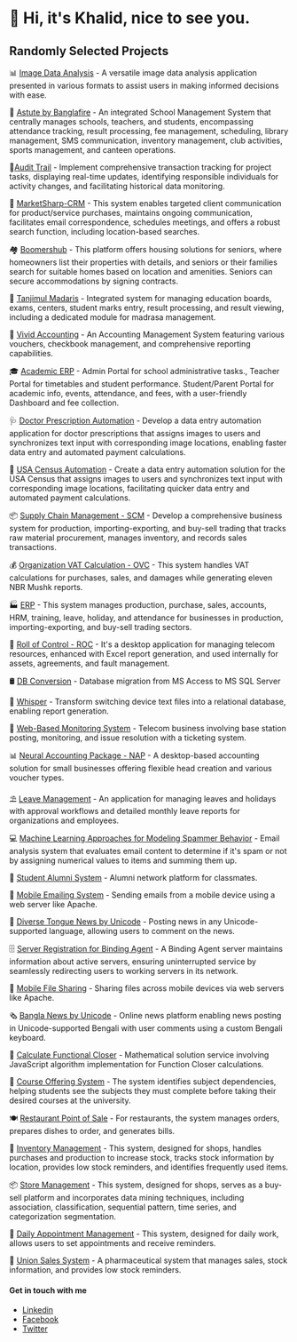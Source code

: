 # 👋 Hi, it's Khalid, nice to see you. 

## Randomly Selected Projects

📊 [Image Data Analysis](https://www.olympus-ims.com/en/) - A versatile image data analysis application presented in various formats to assist users in making informed decisions with ease.

🏫 [Astute by Banglafire](https://www.linkedin.com/company/banglafire-solution-limited/mycompany/) - An integrated School Management System that centrally manages schools, teachers, and students, encompassing attendance tracking, result processing, fee management, scheduling, library management, SMS communication, inventory management, club activities, sports management, and canteen operations.

📒[Audit Trail](https://akorbi.com/) - Implement comprehensive transaction tracking for project tasks, displaying real-time updates, identifying responsible individuals for activity changes, and facilitating historical data monitoring. 

🎫 [MarketSharp-CRM](https://www.marketsharp.com/) - This system enables targeted client communication for product/service purchases, maintains ongoing communication, facilitates email correspondence, schedules meetings, and offers a robust search function, including location-based searches.

🏘️ [Boomershub](https://www.boomershub.com/) - This platform offers housing solutions for seniors, where homeowners list their properties with details, and seniors or their families search for suitable homes based on location and amenities. Seniors can secure accommodations by signing contracts.

🏢 [Tanjimul Madaris](http://www.tanjimulmadaris.com/) - Integrated system for managing education boards, exams, centers, student marks entry, result processing, and result viewing, including a dedicated module for madrasa management.

🧮 [Vivid Accounting](http://vividinternational.net/) - An Accounting Management System featuring various vouchers, checkbook management, and comprehensive reporting capabilities. 

🎓 [Academic ERP](http://vividinternational.net/) - Admin Portal for school administrative tasks., Teacher Portal for timetables and student performance. Student/Parent Portal for academic info, events, attendance, and fees, with a user-friendly Dashboard and fee collection.

🩺 [Doctor Prescription Automation](https://www.iimdirect.com/) - Develop a data entry automation application for doctor prescriptions that assigns images to users and synchronizes text input with corresponding image locations, enabling faster data entry and automated payment calculations.

🔣 [USA Census Automation](https://www.iimdirect.com/) - Create a data entry automation solution for the USA Census that assigns images to users and synchronizes text input with corresponding image locations, facilitating quicker data entry and automated payment calculations.

📦 [Supply Chain Management - SCM](https://jabait.com/) - Develop a comprehensive business system for production, importing-exporting, and buy-sell trading that tracks raw material procurement, manages inventory, and records sales transactions.

💰 [Organization VAT Calculation - OVC](https://jabait.com/) - This system handles VAT calculations for purchases, sales, and damages while generating eleven NBR Mushk reports.

🏭 [ERP](https://jabait.com/) - This system manages production, purchase, sales, accounts, HRM, training, leave, holiday, and attendance for businesses in production, importing-exporting, and buy-sell trading sectors.

🗼 [Roll of Control - ROC](https://www.grameenphone.com/) - It's a desktop application for managing telecom resources, enhanced with Excel report generation, and used internally for assets, agreements, and fault management.

🛢️ [DB Conversion](https://www.marketsharp.com/) - Database migration from MS Access to MS SQL Server

💽 [Whisper](https://www.motorola.com/) - Transform switching device text files into a relational database, enabling report generation.

🔭 [Web-Based Monitoring System](https://www.grameenphone.com/) - Telecom business involving base station posting, monitoring, and issue resolution with a ticketing system.

📊 [Neural Accounting Package - NAP](http://bangladeshyellowpages.com/details/189140-neural-systems-ltd.html) - A desktop-based accounting solution for small businesses offering flexible head creation and various voucher types.

⛱️ [Leave Management](http://bangladeshyellowpages.com/details/189140-neural-systems-ltd.html) -  An application for managing leaves and holidays with approval workflows and detailed monthly leave reports for organizations and employees.

💻 [Machine Learning Approaches for Modeling Spammer Behavior](https://arxiv.org/ftp/arxiv/papers/1008/1008.3282.pdf) - Email analysis system that evaluates email content to determine if it's spam or not by assigning numerical values to items and summing them up.

📐 [Student Alumni System](#) - Alumni network platform for classmates.

📱 [Mobile Emailing System](#) - Sending emails from a mobile device using a web server like Apache.

📰  [Diverse Tongue News by Unicode](#) - Posting news in any Unicode-supported language, allowing users to comment on the news. 

🗄️ [Server Registration for Binding Agent](#) - A Binding Agent server maintains information about active servers, ensuring uninterrupted service by seamlessly redirecting users to working servers in its network.

📑 [Mobile File Sharing](#) - Sharing files across mobile devices via web servers like Apache.

🗞️ [Bangla News by Unicode](#) - Online news platform enabling news posting in Unicode-supported Bengali with user comments using a custom Bengali keyboard.

🔢 [Calculate Functional Closer](#) - Mathematical solution service involving JavaScript algorithm implementation for Function Closer calculations.

📖 [Course Offering System](#) - The system identifies subject dependencies, helping students see the subjects they must complete before taking their desired courses at the university.

🍽️ [Restaurant Point of Sale](#) - For restaurants, the system manages orders, prepares dishes to order, and generates bills.

🏪 [Inventory Management](#) - This system, designed for shops, handles purchases and production to increase stock, tracks stock information by location, provides low stock reminders, and identifies frequently used items.

📦 [Store Management](#) - This system, designed for shops, serves as a buy-sell platform and incorporates data mining techniques, including association, classification, sequential pattern, time series, and categorization segmentation.

📅 [Daily Appointment Management](#) - This system, designed for daily work, allows users to set appointments and receive reminders.

🛒 [Union Sales System](#) - A pharmaceutical system that manages sales, stock information, and provides low stock reminders.



#### Get in touch with me

- [Linkedin](https://www.linkedin.com/in/khalidfarhan/)
- [Facebook](https://www.facebook.com/khalidfo)
- [Twitter](https://twitter.com/khalid_farhan)





<!--
add letter...
📰 Invoice Builder
- SERP checker

fail product...
jzom
thatlive
mosrin - pos, ecome


**khalidfo/khalidfo** is a ✨ _special_ ✨ repository because its `README.md` (this file) appears on your GitHub profile.

Here are some ideas to get you started:

- 🔭 I’m currently working on ...
- 🌱 I’m currently learning ...
- 👯 I’m looking to collaborate on ...
- 🤔 I’m looking for help with ...
- 💬 Ask me about ...
- 📫 How to reach me: ...
- 😄 Pronouns: ...
- ⚡ Fun fact: ...
-->
